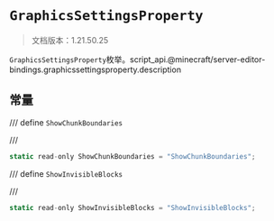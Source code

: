 # `GraphicsSettingsProperty`

> 文档版本：1.21.50.25

`GraphicsSettingsProperty`枚举。script_api.@minecraft/server-editor-bindings.graphicssettingsproperty.description

## 常量

/// define
`ShowChunkBoundaries`


///

```js
static read-only ShowChunkBoundaries = "ShowChunkBoundaries";
```


/// define
`ShowInvisibleBlocks`


///

```js
static read-only ShowInvisibleBlocks = "ShowInvisibleBlocks";
```

